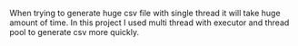 When trying to generate huge csv file with single thread it will take huge amount of time. 
In this project I used multi thread with executor and thread pool to generate csv more quickly.
